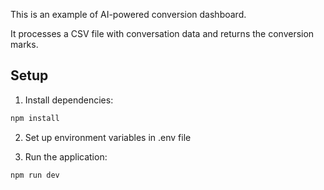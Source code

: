 This is an example of AI-powered conversion dashboard.

It processes a CSV file with conversation data and returns the conversion marks.

## Setup

1. Install dependencies:
```bash
npm install
```

2. Set up environment variables in .env file

3. Run the application:
```bash
npm run dev
```
